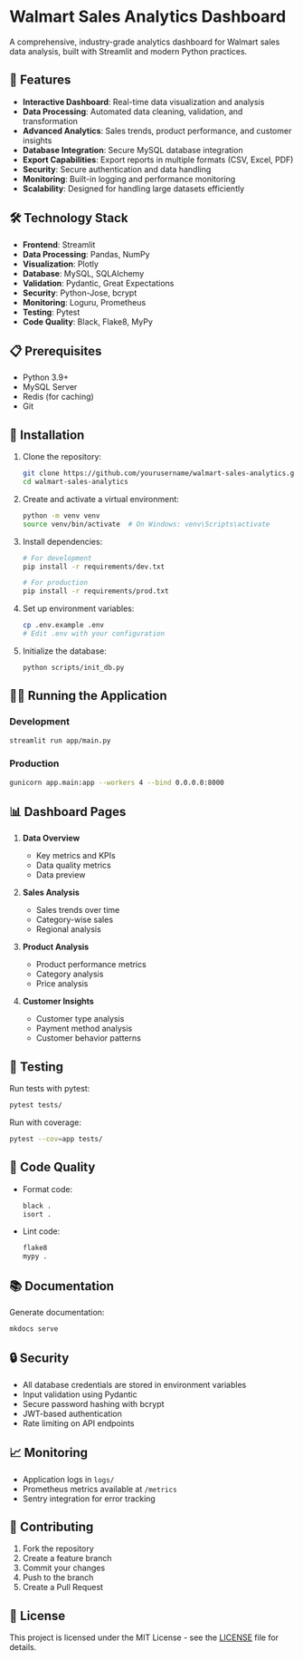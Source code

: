 # Walmart Sales Analytics Dashboard

A comprehensive, industry-grade analytics dashboard for Walmart sales data analysis, built with Streamlit and modern Python practices.

## 🚀 Features

- **Interactive Dashboard**: Real-time data visualization and analysis
- **Data Processing**: Automated data cleaning, validation, and transformation
- **Advanced Analytics**: Sales trends, product performance, and customer insights
- **Database Integration**: Secure MySQL database integration
- **Export Capabilities**: Export reports in multiple formats (CSV, Excel, PDF)
- **Security**: Secure authentication and data handling
- **Monitoring**: Built-in logging and performance monitoring
- **Scalability**: Designed for handling large datasets efficiently

## 🛠️ Technology Stack

- **Frontend**: Streamlit
- **Data Processing**: Pandas, NumPy
- **Visualization**: Plotly
- **Database**: MySQL, SQLAlchemy
- **Validation**: Pydantic, Great Expectations
- **Security**: Python-Jose, bcrypt
- **Monitoring**: Loguru, Prometheus
- **Testing**: Pytest
- **Code Quality**: Black, Flake8, MyPy

## 📋 Prerequisites

- Python 3.9+
- MySQL Server
- Redis (for caching)
- Git

## 🚀 Installation

1. Clone the repository:
   ```bash
   git clone https://github.com/yourusername/walmart-sales-analytics.git
   cd walmart-sales-analytics
   ```

2. Create and activate a virtual environment:
   ```bash
   python -m venv venv
   source venv/bin/activate  # On Windows: venv\Scripts\activate
   ```

3. Install dependencies:
   ```bash
   # For development
   pip install -r requirements/dev.txt

   # For production
   pip install -r requirements/prod.txt
   ```

4. Set up environment variables:
   ```bash
   cp .env.example .env
   # Edit .env with your configuration
   ```

5. Initialize the database:
   ```bash
   python scripts/init_db.py
   ```

## 🏃‍♂️ Running the Application

### Development
   ```bash
   streamlit run app/main.py
   ```

### Production
   ```bash
   gunicorn app.main:app --workers 4 --bind 0.0.0.0:8000
   ```

## 📊 Dashboard Pages

1. **Data Overview**
   - Key metrics and KPIs
   - Data quality metrics
   - Data preview

2. **Sales Analysis**
   - Sales trends over time
   - Category-wise sales
   - Regional analysis

3. **Product Analysis**
   - Product performance metrics
   - Category analysis
   - Price analysis

4. **Customer Insights**
   - Customer type analysis
   - Payment method analysis
   - Customer behavior patterns

## 🧪 Testing

Run tests with pytest:
   ```bash
   pytest tests/
   ```

Run with coverage:
   ```bash
   pytest --cov=app tests/
   ```

## 📝 Code Quality

- Format code:
   ```bash
   black .
   isort .
   ```

- Lint code:
   ```bash
   flake8
   mypy .
   ```

## 📚 Documentation

Generate documentation:
   ```bash
   mkdocs serve
   ```

## 🔒 Security

- All database credentials are stored in environment variables
- Input validation using Pydantic
- Secure password hashing with bcrypt
- JWT-based authentication
- Rate limiting on API endpoints

## 📈 Monitoring

- Application logs in `logs/`
- Prometheus metrics available at `/metrics`
- Sentry integration for error tracking

## 🤝 Contributing

1. Fork the repository
2. Create a feature branch
3. Commit your changes
4. Push to the branch
5. Create a Pull Request

## 📄 License

This project is licensed under the MIT License - see the [LICENSE](LICENSE) file for details.


